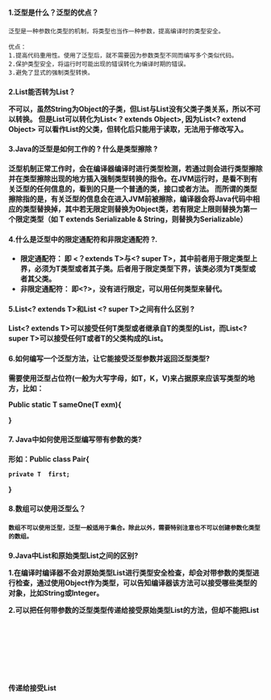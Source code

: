 #### 1.泛型是什么？泛型的优点？

	泛型是一种参数化类型的机制，将类型也当作一种参数，提高编译时的类型安全。

	优点：
	1.提高代码重用性。使用了泛型后，就不需要因为参数类型不同而编写多个类似代码。	
	2.保护类型安全，将运行时可能出现的错误转化为编译时期的错误。
	3.避免了显式的强制类型转换。

#### 2.List<String>能否转为List<Object>？

不可以，虽然String为Object的子类，但List<String>与List<Object>没有父类子类关系，所以不可以转换。
但是List<String>可以转化为List< ? extends Object>, 因为List<? extend Object> 可以看作List<String>的父类，但转化后只能用于读取，无法用于修改写入。

#### 3.Java的泛型是如何工作的 ? 什么是类型擦除 ?

泛型机制正常工作时，会在编译器编译时进行类型检测，若通过则会进行类型擦除并在类型擦除出现的地方插入强制类型转换的指令。在JVM运行时，是看不到有关泛型的任何信息的，看到的只是一个普通的类，接口或者方法。
而所谓的类型擦除指的是，有关泛型的信息会在进入JVM前被擦除，编译器会将Java代码中相应的类型替换掉，其中若无限定则替换为Object类，若有限定上限则替换为第一个限定类型（如 T extends Serializable & String，则替换为Serializable）

#### 4.什么是泛型中的限定通配符和非限定通配符 ?.

* 限定通配符：
  	即 <？extends T>与<?  super T>，其中前者用于限定类型上界，必须为T类型或者其子类。后者用于限定类型下界，该类必须为T类型或者其父类。
* 非限定通配符：
  	即<?>，没有进行限定，可以用任何类型来替代。

#### 5.List<? extends T>和List <? super T>之间有什么区别 ?

 List<? extends T>可以接受任何T类型或者继承自T的类型的List，而List<? super T>可以接受任何T或者T的父类构成的List。

#### 6.如何编写一个泛型方法，让它能接受泛型参数并返回泛型类型?

 需要使用泛型占位符(一般为大写字母，如T，K，V)来占据原来应该写类型的地方，比如：

 Public static <T> T sameOne(T exm){

 }

#### 7. Java中如何使用泛型编写带有参数的类?

 形如：Public class Pair<T>{

 	private T  first;

 }

#### 8.数组可以使用泛型么？

    数组不可以使用泛型，泛型一般适用于集合。除此以外，需要特别注意也不可以创建参数化类型的数组。

#### 9.Java中List<Object>和原始类型List之间的区别?

1.在编译时编译器不会对原始类型List进行类型安全检查，却会对带参数的类型进行检查，通过使用Object作为类型，可以告知编译器该方法可以接受哪些类型的对象，比如String或Integer。

2.可以把任何带参数的泛型类型传递给接受原始类型List的方法，但却不能把List<String>传递给接受List<Object>的方法，因为会产生编译错误。

#### 10.List<String>和原始类型List之间的区别？
	
 1.List<String>是类型安全的，会在编译时进行类型检查，而原始类型不会。
	
 2.List<String>不需要使用显式强制类型转换，但是List却需要进行强制类型转化。
